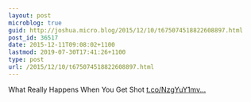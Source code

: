 ```yaml
---
layout: post
microblog: true
guid: http://joshua.micro.blog/2015/12/10/t675074518822608897.html
post_id: 36517
date: 2015-12-11T09:08:02+1100
lastmod: 2019-07-30T17:41:26+1100
type: post
url: /2015/12/10/t675074518822608897.html
---
```

What Really Happens When You Get Shot [t.co/NzgYuY1mv...](https://t.co/NzgYuY1mv8)
